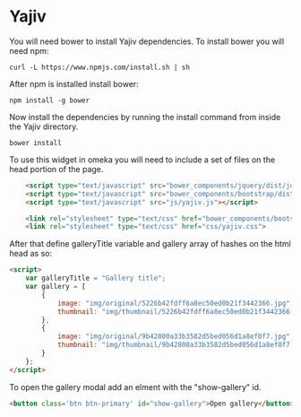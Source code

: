 # Yajiv

You will need bower to install Yajiv dependencies. To install bower you will need npm:

```
curl -L https://www.npmjs.com/install.sh | sh
```

After npm is installed install bower:

```
npm install -g bower
```

Now install the dependencies by running the install command from inside the Yajiv directory.

```
bower install
```

To use this widget in omeka you will need to include a set of files on the head portion of the page.

```html
	<script type="text/javascript" src="bower_components/jquery/dist/jquery.min.js"></script>
	<script type="text/javascript" src="bower_components/bootstrap/dist/js/bootstrap.min.js"></script>
	<script type="text/javascript" src="js/yajiv.js"></script>

	<link rel="stylesheet" type="text/css" href="bower_components/bootstrap/dist/css/bootstrap.min.css">
	<link rel="stylesheet" type="text/css" href="css/yajiv.css">
```

After that define galleryTitle variable and gallery array of hashes on the html head as so:

```html
<script>
	var galleryTitle = "Gallery title";
	var gallery = [
		{
			image: "img/original/5226b42fdff6a8ec50ed0b21f3442366.jpg",
			thumbnail: "img/thumbnail/5226b42fdff6a8ec50ed0b21f3442366.jpg"
		},
		{
			image: "img/original/9b42800a33b3582d5bed056d1a8ef0f7.jpg",
			thumbnail: "img/thumbnail/9b42800a33b3582d5bed056d1a8ef0f7.jpg"
		}
	};
</script>
```

To open the gallery modal add an elment with the "show-gallery" id.

```html
<button class='btn btn-primary' id="show-gallery">Open gallery</button>  
```





